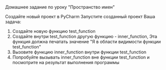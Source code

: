 Домашнее задание по уроку "Пространство имен"



Создайте новый проект в PyCharm
Запустите созданный проект
Ваша задача:

1. Создайте новую функцию test_function
2. Создайте внутри test_function другую функцию - inner_function, Эта функция должна печатать значение "Я в области видимости функции test_function"
3. Вызовите функцию inner_function внутри функции test_function
4. Попробуйте вызывать inner_function вне функции test_function и посмотрите на результат выполнения программы
